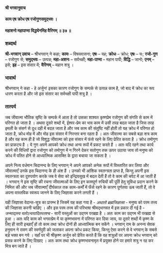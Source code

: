 #### श्री भगवानुवाच
#### काम एष क्रोध एष रजोगुणसमुद्भवः ।
#### महाशनो महापाप्मा विद्ध्येनमिह वैरिणम् ॥ ३७ ॥

### शब्दार्थ

**श्री-भगवान्  उवाच** – श्रीभगवान् ने कहा; **कामः** – विषयवासना; **एषः** – यह; **क्रोधः** – क्रोध; **एषः** – यः; **रजो-गुण** – रजोगुण से; **समुद्भवः** – उत्पन्न; **महा-अशनः** – सर्वभक्षी; **महा-पाप्मा** – महान पापी; **विद्धि** – जानो; **एनम्** – इसे; **इह** – इस संसार में; **वैरिणम्** – महान शत्रु ।

### भावार्थ

श्रीभगवान् ने कहा - हे अर्जुन! इसका कारण रजोगुण के सम्पर्क से उत्पन्न काम है, जो बाद में क्रोध का रूप धारण करता है और जो इस संसार का सर्वभक्षी पापी शत्रु है ।

### तात्पर्य

जब जीवात्मा भौतिक सृष्टि के सम्पर्क में आता है तो उसका शाश्वत कृष्णप्रेम रजोगुण की संगति से काम में परिणत हो जाता है । अथवा दूसरे शब्दों में, ईश्वर-प्रेम का भाव काम में उसी तरह बदल जाता है जिस तरह इमली के संसर्ग से दूध दही में बदल जाता है और जब काम की संतुष्टि नहीं होती तो यह क्रोध में परिणत हो जाता है, क्रोध मोह में और मोह इस संसार में निरन्तर बना रहता है । अतः जीवात्मा का सबसे बड़ा शत्र काम है और यह काम ही है जो विशुद्ध जीवात्मा को इस संसार में फंसे रहने के लिए प्रेरित करता है । क्रोध तमोगुण का प्राकट्य है । ये गुण अपने आपको क्रोध तथा अन्य रूपों में प्रकट करते हैं । अतः यदि रहने तथा कार्य करने की विधियों द्वारा रजोगुण को तमोगुण में न गिरने देकर सतोगुण तक ऊपर उठाया जाय तो मनुष्य को क्रोध में पतित होने से आध्यात्मिक आसक्ति के द्वारा बचाया जा सकता है ।

अपने नित्य वर्धमान चिदानन्द के लिए भगवान् ने अपने आपको अनेक रूपों में विस्तारित कर लिया और जीवात्माएँ उनके इस चिदानन्द के ही अंश हैं । उनको भी आंशिक स्वतन्त्रता प्राप्त है, किन्तु अपनी इस स्वतन्त्रता का दुरुपयोग करके जब वे सेवा को इन्द्रियसुख में बदल देती हैं तो वे काम की चपेट में आ जाती हैं । भगवान् ने इस सृष्टि की रचना जीवात्माओं के लिए इन कामपूर्ण रुचियों की पूर्ति हेतु सुविधा प्रदान करने के निमित्त की और जब जीवात्माएँ दीर्घकाल तक काम-कर्मों में फँसे रहने के कारण पूर्णतया ऊब जाती हैं, तो वे अपना वास्तविक स्वरूप जानने के लिए जिज्ञासा करने लगती हैं । 

यही जिज्ञासा वेदान्त-सूत्र का प्रारम्भ है जिसमें यह कहा गया है - *अथातो ब्रह्मजिज्ञासा* - मनुष्य को परम तत्त्व की जिज्ञासा करनी चाहिए । और इस परम तत्त्व की परिभाषा श्रीमद्भागवत में इस प्रकार दी गई है - *जन्माद्यस्य यतोऽन्वयादितरतश्च* - सारी वस्तुओं का उद्गम परब्रह्म है । अतः काम का उद्गम भी परब्रह्म से हुआ । अतः यदि काम को भगवत्प्रेम में या कृष्णभावना में परिणत कर दिया जाय, या दूसरे शब्दों में कृष्ण के लिए ही सारी इच्छाएँ हों तो काम तथा क्रोध दोनों ही आध्यात्मिक बन सकेंगे । भगवान् राम के अनन्य सेवक हनुमान ने रावण की स्वर्णपुरी को जलाकर अपना क्रोध प्रकट किया, किन्तु ऐसा करने से वे भगवान् के सबसे बड़े भक्त बन गये । यहाँ पर भी श्रीकृष्ण अर्जुन को प्रेरित करते हैं कि वह शत्रुओं पर अपना क्रोध भगवान् को प्रसन्न करने के लिए दिखाए । अतः काम तथा क्रोध कृष्णभावनामृत में प्रयुक्त होने पर हमारे शत्रु न रह कर मित्र बन जाते हैं ।
